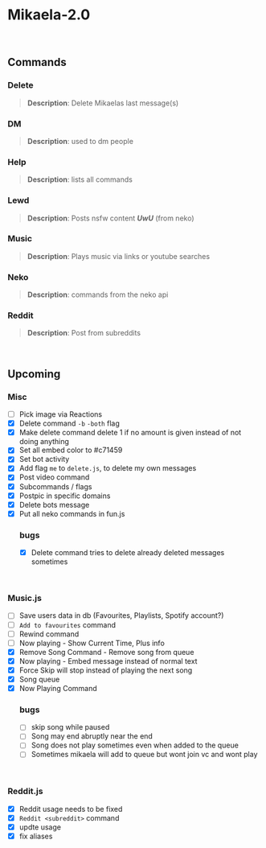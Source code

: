 # Mikaela-2.0

<br>

## Commands

### Delete  

> **Description**: Delete Mikaelas last message(s)

### DM
>**Description**: used to dm people

### Help
>**Description**: lists all commands

### Lewd
> **Description**: Posts nsfw content ***UwU*** (from neko)
> 
### Music
>**Description**: Plays music via links or youtube searches

### Neko
>**Description**: commands from the neko api

### Reddit
>**Description**: Post from subreddits

<br>

## Upcoming

### Misc
- [ ] Pick image via Reactions
- [x] Delete command `-b` `-both` flag 
- [x] Make delete command delete 1 if no amount is given instead of not doing anything
- [x] Set all embed color to #c71459 
- [x] Set bot activity
- [x] Add flag `me` to `delete.js`, to delete my own messages
- [x] Post video command
- [x] Subcommands / flags
- [x] Postpic in specific domains
- [x] Delete bots message
- [x] Put all neko commands in fun.js
    <br>
    ### bugs
    - [x] Delete command tries to delete already deleted messages sometimes
<br>

### Music.js
- [ ] Save users data in db (Favourites, Playlists, Spotify account?)
- [ ] `Add to favourites` command
- [ ] Rewind command
- [ ] Now playing - Show Current Time, Plus info
- [x] Remove Song Command - Remove song from queue
- [x] Now playing - Embed message instead of normal text
- [x] Force Skip will stop instead of playing the next song
- [x] Song queue
- [x] Now Playing Command
    <br>
    ### bugs
  - [ ] skip song while paused
  - [ ] Song may end abruptly near the end
  - [ ] Song does not play sometimes even when added to the queue
  - [ ] Sometimes mikaela will add to queue but wont join vc and wont play

<br>

### Reddit.js
- [x] Reddit usage needs to be fixed
- [x] `Reddit <subreddit>` command
- [x] updte usage
- [x] fix aliases
